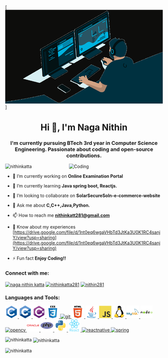 [![MasterHead](https://raw.githubusercontent.com/Potential17/Potential17/master/user%20(2).gif)]
<h1 align="center">Hi 👋, I'm Naga Nithin</h1>
<h3 align="center">I'm currently pursuing BTech 3rd year in Computer Science Engineering. Passionate about coding and open-source contributions.</h3>

<img align="right" alt="Coding" width=300 src="https://cdn.dribbble.com/users/1708816/screenshots/15637256/media/f9826f0af8a49462f048262a8502035b.gif"/>

<p align="left"> <img src="https://komarev.com/ghpvc/?username=nithinkatta&label=Profile%20views&color=0e75b6&style=flat" alt="nithinkatta" /> </p>



- 🔭 I’m currently working on **Online Examination Portal**

- 🌱 I’m currently learning **Java spring boot, Reactjs.**

- 👯 I’m looking to collaborate on **SolarSecureSoln-e-commerce-website**

- 💬 Ask me about **C,C++,Java,Python.**

- 📫 How to reach me **nithinkatt281@gmail.com**

- 📄 Know about my experiences [https://drive.google.com/file/d/1nt0eq6wgaVHbTd3JtKa3U0K1RC4sanjY/view?usp=sharing](https://drive.google.com/file/d/1nt0eq6wgaVHbTd3JtKa3U0K1RC4sanjY/view?usp=sharing)

- ⚡ Fun fact **Enjoy Coding!!**

<h3 align="left">Connect with me:</h3>
<p align="left">
<a href="https://linkedin.com/in/naga nithin katta" target="blank"><img align="center" src="https://raw.githubusercontent.com/rahuldkjain/github-profile-readme-generator/master/src/images/icons/Social/linked-in-alt.svg" alt="naga nithin katta" height="30" width="40" /></a>
<a href="https://www.hackerrank.com/nithinkatta281" target="blank"><img align="center" src="https://raw.githubusercontent.com/rahuldkjain/github-profile-readme-generator/master/src/images/icons/Social/hackerrank.svg" alt="nithinkatta281" height="30" width="40" /></a>
<a href="https://www.leetcode.com/nithin281" target="blank"><img align="center" src="https://raw.githubusercontent.com/rahuldkjain/github-profile-readme-generator/master/src/images/icons/Social/leet-code.svg" alt="nithin281" height="30" width="40" /></a>
</p>

<h3 align="left">Languages and Tools:</h3>
<p align="left"> <a href="https://www.cprogramming.com/" target="_blank" rel="noreferrer"> <img src="https://raw.githubusercontent.com/devicons/devicon/master/icons/c/c-original.svg" alt="c" width="40" height="40"/> </a> <a href="https://www.w3schools.com/cpp/" target="_blank" rel="noreferrer"> <img src="https://raw.githubusercontent.com/devicons/devicon/master/icons/cplusplus/cplusplus-original.svg" alt="cplusplus" width="40" height="40"/> </a> <a href="https://www.w3schools.com/cs/" target="_blank" rel="noreferrer"> <img src="https://raw.githubusercontent.com/devicons/devicon/master/icons/csharp/csharp-original.svg" alt="csharp" width="40" height="40"/> </a> <a href="https://www.w3schools.com/css/" target="_blank" rel="noreferrer"> <img src="https://raw.githubusercontent.com/devicons/devicon/master/icons/css3/css3-original-wordmark.svg" alt="css3" width="40" height="40"/> </a> <a href="https://git-scm.com/" target="_blank" rel="noreferrer"> <img src="https://www.vectorlogo.zone/logos/git-scm/git-scm-icon.svg" alt="git" width="40" height="40"/> </a> <a href="https://www.w3.org/html/" target="_blank" rel="noreferrer"> <img src="https://raw.githubusercontent.com/devicons/devicon/master/icons/html5/html5-original-wordmark.svg" alt="html5" width="40" height="40"/> </a> <a href="https://www.java.com" target="_blank" rel="noreferrer"> <img src="https://raw.githubusercontent.com/devicons/devicon/master/icons/java/java-original.svg" alt="java" width="40" height="40"/> </a> <a href="https://developer.mozilla.org/en-US/docs/Web/JavaScript" target="_blank" rel="noreferrer"> <img src="https://raw.githubusercontent.com/devicons/devicon/master/icons/javascript/javascript-original.svg" alt="javascript" width="40" height="40"/> </a> <a href="https://www.linux.org/" target="_blank" rel="noreferrer"> <img src="https://raw.githubusercontent.com/devicons/devicon/master/icons/linux/linux-original.svg" alt="linux" width="40" height="40"/> </a> <a href="https://www.mysql.com/" target="_blank" rel="noreferrer"> <img src="https://raw.githubusercontent.com/devicons/devicon/master/icons/mysql/mysql-original-wordmark.svg" alt="mysql" width="40" height="40"/> </a> <a href="https://nodejs.org" target="_blank" rel="noreferrer"> <img src="https://raw.githubusercontent.com/devicons/devicon/master/icons/nodejs/nodejs-original-wordmark.svg" alt="nodejs" width="40" height="40"/> </a> <a href="https://opencv.org/" target="_blank" rel="noreferrer"> <img src="https://www.vectorlogo.zone/logos/opencv/opencv-icon.svg" alt="opencv" width="40" height="40"/> </a> <a href="https://www.oracle.com/" target="_blank" rel="noreferrer"> <img src="https://raw.githubusercontent.com/devicons/devicon/master/icons/oracle/oracle-original.svg" alt="oracle" width="40" height="40"/> </a> <a href="https://www.php.net" target="_blank" rel="noreferrer"> <img src="https://raw.githubusercontent.com/devicons/devicon/master/icons/php/php-original.svg" alt="php" width="40" height="40"/> </a> <a href="https://www.python.org" target="_blank" rel="noreferrer"> <img src="https://raw.githubusercontent.com/devicons/devicon/master/icons/python/python-original.svg" alt="python" width="40" height="40"/> </a> <a href="https://reactjs.org/" target="_blank" rel="noreferrer"> <img src="https://raw.githubusercontent.com/devicons/devicon/master/icons/react/react-original-wordmark.svg" alt="react" width="40" height="40"/> </a> <a href="https://reactnative.dev/" target="_blank" rel="noreferrer"> <img src="https://reactnative.dev/img/header_logo.svg" alt="reactnative" width="40" height="40"/> </a> <a href="https://spring.io/" target="_blank" rel="noreferrer"> <img src="https://www.vectorlogo.zone/logos/springio/springio-icon.svg" alt="spring" width="40" height="40"/> </a> </p>

<p><img align="left" src="https://github-readme-stats.vercel.app/api/top-langs?username=nithinkatta&show_icons=true&locale=en&layout=compact" alt="nithinkatta" /></p>

<p>&nbsp;<img align="center" src="https://github-readme-stats.vercel.app/api?username=nithinkatta&show_icons=true&locale=en" alt="nithinkatta" /></p>

<p><img align="center" src="https://github-readme-streak-stats.herokuapp.com/?user=nithinkatta&" alt="nithinkatta" /></p>
